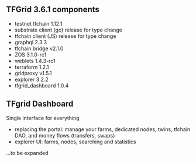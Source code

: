 ## TFGrid 3.6.1 components
 - testnet tfchain 1.12.1
 - substrate client (go) release for type change
 - tfchain client (JS) release for type change
 - graphql 2.3.3
 - tfchain bridge v2.1.0
 - ZOS 3.1.0-rc1
 - weblets 1.4.3-rc1
 - terraform 1.2.1
 - gridproxy v1.5.1
 - explorer 3.2.2
 - tfgrid_dashboard 1.0.4


## TFgrid Dashboard
Single interface for everything 
- replacing the portal: manage your farms, dedicated nodes, twins, tfchain DAO, and money flows (transfers, swaps) 
- explorer UI: farms, nodes, searching and statistics

...to be expanded
